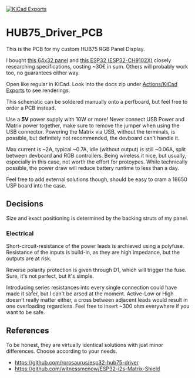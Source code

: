 [![KiCad Exports](https://github.com/ModischFabrications/HUB75_Driver_PCB/actions/workflows/exports.yml/badge.svg)](https://github.com/ModischFabrications/HUB75_Driver_PCB/actions/workflows/exports.yml)

# HUB75_Driver_PCB

This is the PCB for my custom HUB75 RGB Panel Display.

I bought [this 64x32 panel](https://www.aliexpress.com/item/32810362851.html) and [this ESP32 (ESP32-CH9102X)](https://www.aliexpress.com/item/32959541446.html) closely researching specifications, costing ~30€ in sum. Others will probably work too, no guarantees either way. 

Open like regular in KiCad. Look into the docs zip under [Actions/KiCad Exports](https://github.com/ModischFabrications/HUB75_Driver_PCB/actions/workflows/exports.yml) to see renderings. 

This schematic can be soldered manually onto a perfboard, but feel free to order a PCB instead. 

Use a **5V** power supply with 10W or more! 
Never connect USB Power and Matrix power together, make sure to remove the jumper when using the USB connector. 
Powering the Matrix via USB, without the terminals, is possible, but definitely not recommended, the devboard can't handle it. 

Max current is ~2A, typical ~0.7A, idle (without output) is still ~0.06A, split between devboard and RGB controllers. 
Being wireless it nice, but usually, especially in this case, not worth the effort for protoypes. 
While technically possible, the power draw will reduce battery runtime to less than a day.  

Feel free to add external solutions though, should be easy to cram a 18650 USP board into the case. 

## Decisions

Size and exact positioning is determined by the backing struts of my panel. 

### Electrical

Short-circuit-resistance of the power leads is archieved using a polyfuse. Resistance of the inputs is build-in, as they are high impedance, but the outputs are at risk. 

Reverse polarity protection is given through D1, which will trigger the fuse. Sure, it's not perfect, but it's simple. 

Introducing series resistances into every single connection could have made it safer, but I can't be arsed at the moment. Active-Low or High doesn't really matter either, a cross between adjacent leads would result in one overloading regardless. Feel free to insert ~300 ohm everywhere if you want to be safe. 

## References
To be honest, they are virtually identical solutions with just minor differences. Choose according to your needs. 

- https://github.com/rorosaurus/esp32-hub75-driver
- https://github.com/witnessmenow/ESP32-i2s-Matrix-Shield

